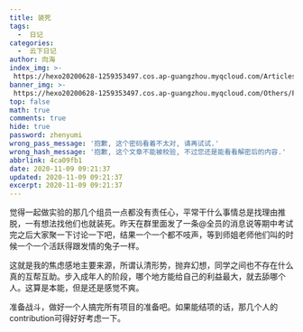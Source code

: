 ```yaml
---
title: 装死
tags:
  -  日记
categories:
  -  云下日记
author: 向海
index_img: >-
 https://hexo20200628-1259353497.cos.ap-guangzhou.myqcloud.com/Articles/Diary/Diary.png
banner_img: >-
 https://hexo20200628-1259353497.cos.ap-guangzhou.myqcloud.com/Others/Fluid/post/post2.jpg
top: false
math: true
comments: true
hide: true
password: zhenyumi
wrong_pass_message: '抱歉, 这个密码看着不太对, 请再试试.'
wrong_hash_message: '抱歉, 这个文章不能被校验, 不过您还是能看看解密后的内容.'
abbrlink: 4ca09fb1
date: 2020-11-09 09:21:37
updated: 2020-11-09 09:21:37
excerpt: 2020-11-09 09:21:37
---
```


觉得一起做实验的那几个组员一点都没有责任心，平常干什么事情总是找理由推脱，一有想法找他们也就装死。昨天在群里面发了一条@全员的消息说等期中考试完之后大家聚一下讨论一下吧，结果一个一个都不吱声，等到师姐老师他们叫的时候一个一个活跃得跟发情的兔子一样。

这就是我的焦虑感地主要来源，所谓认清形势，抛弃幻想，同学之间也不存在什么真的互帮互助。步入成年人的阶段，哪个地方能给自己的利益最大，就去舔哪个人。这算是本能，但是还是感觉不爽。

准备战斗，做好一个人搞完所有项目的准备吧。如果能结项的话，那几个人的contribution可得好好考虑一下。